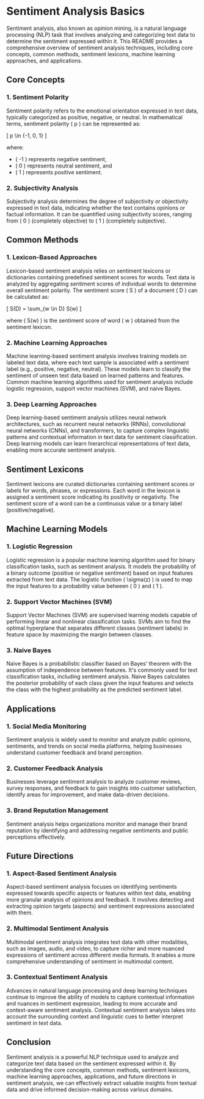 # Sentiment Analysis Basics

Sentiment analysis, also known as opinion mining, is a natural language processing (NLP) task that involves analyzing and categorizing text data to determine the sentiment expressed within it. This README provides a comprehensive overview of sentiment analysis techniques, including core concepts, common methods, sentiment lexicons, machine learning approaches, and applications.

## Core Concepts

### 1. Sentiment Polarity

Sentiment polarity refers to the emotional orientation expressed in text data, typically categorized as positive, negative, or neutral. In mathematical terms, sentiment polarity \( p \) can be represented as:

\[ p \in \{-1, 0, 1\} \]

where:
- \( -1 \) represents negative sentiment,
- \( 0 \) represents neutral sentiment, and
- \( 1 \) represents positive sentiment.

### 2. Subjectivity Analysis

Subjectivity analysis determines the degree of subjectivity or objectivity expressed in text data, indicating whether the text contains opinions or factual information. It can be quantified using subjectivity scores, ranging from \( 0 \) (completely objective) to \( 1 \) (completely subjective).

## Common Methods

### 1. Lexicon-Based Approaches

Lexicon-based sentiment analysis relies on sentiment lexicons or dictionaries containing predefined sentiment scores for words. Text data is analyzed by aggregating sentiment scores of individual words to determine overall sentiment polarity. The sentiment score \( S \) of a document \( D \) can be calculated as:

\[ S(D) = \sum_{w \in D} S(w) \]

where \( S(w) \) is the sentiment score of word \( w \) obtained from the sentiment lexicon.

### 2. Machine Learning Approaches

Machine learning-based sentiment analysis involves training models on labeled text data, where each text sample is associated with a sentiment label (e.g., positive, negative, neutral). These models learn to classify the sentiment of unseen text data based on learned patterns and features. Common machine learning algorithms used for sentiment analysis include logistic regression, support vector machines (SVM), and naive Bayes.

### 3. Deep Learning Approaches

Deep learning-based sentiment analysis utilizes neural network architectures, such as recurrent neural networks (RNNs), convolutional neural networks (CNNs), and transformers, to capture complex linguistic patterns and contextual information in text data for sentiment classification. Deep learning models can learn hierarchical representations of text data, enabling more accurate sentiment analysis.

## Sentiment Lexicons

Sentiment lexicons are curated dictionaries containing sentiment scores or labels for words, phrases, or expressions. Each word in the lexicon is assigned a sentiment score indicating its positivity or negativity. The sentiment score of a word can be a continuous value or a binary label (positive/negative).

## Machine Learning Models

### 1. Logistic Regression

Logistic regression is a popular machine learning algorithm used for binary classification tasks, such as sentiment analysis. It models the probability of a binary outcome (positive or negative sentiment) based on input features extracted from text data. The logistic function \( \sigma(z) \) is used to map the input features to a probability value between \( 0 \) and \( 1 \).

### 2. Support Vector Machines (SVM)

Support Vector Machines (SVM) are supervised learning models capable of performing linear and nonlinear classification tasks. SVMs aim to find the optimal hyperplane that separates different classes (sentiment labels) in feature space by maximizing the margin between classes.

### 3. Naive Bayes

Naive Bayes is a probabilistic classifier based on Bayes' theorem with the assumption of independence between features. It's commonly used for text classification tasks, including sentiment analysis. Naive Bayes calculates the posterior probability of each class given the input features and selects the class with the highest probability as the predicted sentiment label.

## Applications

### 1. Social Media Monitoring

Sentiment analysis is widely used to monitor and analyze public opinions, sentiments, and trends on social media platforms, helping businesses understand customer feedback and brand perception.

### 2. Customer Feedback Analysis

Businesses leverage sentiment analysis to analyze customer reviews, survey responses, and feedback to gain insights into customer satisfaction, identify areas for improvement, and make data-driven decisions.

### 3. Brand Reputation Management

Sentiment analysis helps organizations monitor and manage their brand reputation by identifying and addressing negative sentiments and public perceptions effectively.

## Future Directions

### 1. Aspect-Based Sentiment Analysis

Aspect-based sentiment analysis focuses on identifying sentiments expressed towards specific aspects or features within text data, enabling more granular analysis of opinions and feedback. It involves detecting and extracting opinion targets (aspects) and sentiment expressions associated with them.

### 2. Multimodal Sentiment Analysis

Multimodal sentiment analysis integrates text data with other modalities, such as images, audio, and video, to capture richer and more nuanced expressions of sentiment across different media formats. It enables a more comprehensive understanding of sentiment in multimodal content.

### 3. Contextual Sentiment Analysis

Advances in natural language processing and deep learning techniques continue to improve the ability of models to capture contextual information and nuances in sentiment expression, leading to more accurate and context-aware sentiment analysis. Contextual sentiment analysis takes into account the surrounding context and linguistic cues to better interpret sentiment in text data.

## Conclusion

Sentiment analysis is a powerful NLP technique used to analyze and categorize text data based on the sentiment expressed within it. By understanding the core concepts, common methods, sentiment lexicons, machine learning approaches, applications, and future directions in sentiment analysis, we can effectively extract valuable insights from textual data and drive informed decision-making across various domains.